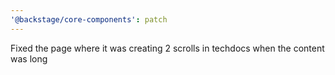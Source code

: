 ```yaml
---
'@backstage/core-components': patch
---
```


Fixed the page where it was creating 2 scrolls in techdocs when the content was long
